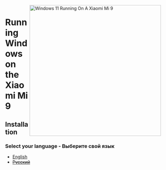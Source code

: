 <img align="right" src="https://raw.githubusercontent.com/woacepheus/Port-Windows-11-Xiaomi-Mi-9/main/cepheus.png" width="425" alt="Windows 11 Running On A Xiaomi Mi 9">

# Running Windows on the Xiaomi Mi 9

## Installation

### Select your language - Выберите свой язык

- [English](English/1-partition-en.md)
- ~~[Русский](Russian/partition-ru.md)~~
